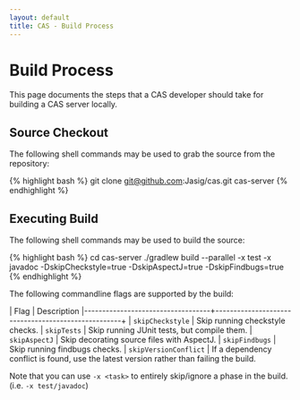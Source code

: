 ```yaml
---
layout: default
title: CAS - Build Process
---
```


# Build Process
This page documents the steps that a CAS developer should take for building a CAS server locally.

## Source Checkout
The following shell commands may be used to grab the source from the repository:

{% highlight bash %}
git clone git@github.com:Jasig/cas.git cas-server
{% endhighlight %}

## Executing Build
The following shell commands may be used to build the source:

{% highlight bash %}
cd cas-server
./gradlew build --parallel -x test -x javadoc -DskipCheckstyle=true -DskipAspectJ=true -DskipFindbugs=true
{% endhighlight %}

The following commandline flags are supported by the build:

| Flag                              | Description
|-----------------------------------+----------------------------------------------------+
| `skipCheckstyle`                  | Skip running checkstyle checks. 
| `skipTests`                       | Skip running JUnit tests, but compile them. 
| `skipAspectJ`                     | Skip decorating source files with AspectJ.
| `skipFindbugs`                    | Skip running findbugs checks. 
| `skipVersionConflict`             | If a dependency conflict is found, use the latest version rather than failing the build. 

Note that you can use `-x <task>` to entirely skip/ignore a phase in the build. (i.e. `-x test/javadoc`)
